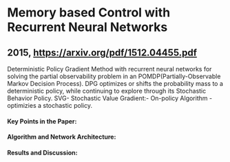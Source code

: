 # Memory based Control with Recurrent Neural Networks
## 2015, https://arxiv.org/pdf/1512.04455.pdf

Deterministic Policy Gradient Method with recurrent neural networks for solving the partial observability problem in an POMDP(Partially-Observable Markov Decision Process). DPG optimizes or shifts the probability mass to a deterministic policy, while continuing to explore through its Stochastic Behavior Policy.
SVG- Stochastic Value Gradient:- On-policy Algorithm - optimizies a stochastic policy.

#### Key Points in the Paper:

#### Algorithm and Network Architecture:

####  Results and Discussion:
